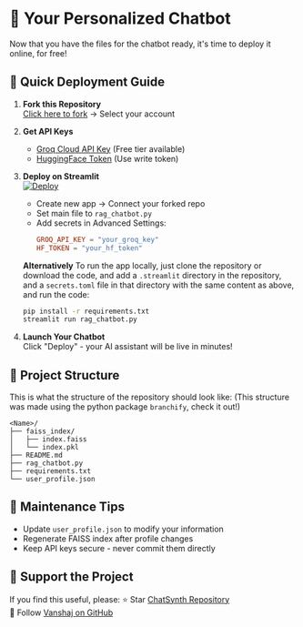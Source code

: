 # 🤖 Your Personalized Chatbot
Now that you have the files for the chatbot ready, it's time to deploy it online, for free!

## 🚀 Quick Deployment Guide

1. **Fork this Repository**  
   [Click here to fork](https://github.com/VanshajR/ChatSynth/fork) → Select your account

2. **Get API Keys**  
   - [Groq Cloud API Key](https://console.groq.com/keys) (Free tier available)
   - [HuggingFace Token](https://huggingface.co/settings/tokens) (Use write token)

3. **Deploy on Streamlit**  
   [![Deploy](https://static.streamlit.io/badges/streamlit_badge_black_white.svg)](https://share.streamlit.io/)
   - Create new app → Connect your forked repo
   - Set main file to `rag_chatbot.py`
   - Add secrets in Advanced Settings:
     ```toml
     GROQ_API_KEY = "your_groq_key"
     HF_TOKEN = "your_hf_token"
     ```

   **Alternatively**
   To run the app locally, just clone the repository or download the code, and add a `.streamlit` directory in the repository, and a `secrets.toml` file in that directory with the same content as above, and run the code:
   ```sh
   pip install -r requirements.txt
   streamlit run rag_chatbot.py
   ```

4. **Launch Your Chatbot**  
   Click "Deploy" - your AI assistant will be live in minutes!

## 📂 Project Structure
This is what the structure of the repository should look like:
(This structure was made using the python package `branchify`, check it out!)
```
<Name>/
├── faiss_index/
│   ├── index.faiss
│   └── index.pkl
├── README.md
├── rag_chatbot.py
├── requirements.txt
└── user_profile.json
```

## 🔧 Maintenance Tips
- Update `user_profile.json` to modify your information
- Regenerate FAISS index after profile changes
- Keep API keys secure - never commit them directly

## 💖 Support the Project
If you find this useful, please:
⭐ Star [ChatSynth Repository](https://github.com/VanshajR/ChatSynth)  
👤 Follow [Vanshaj on GitHub](https://github.com/VanshajR)